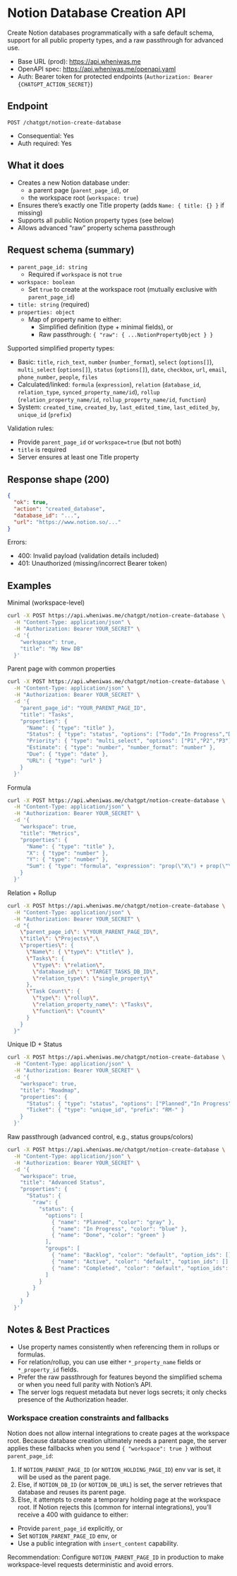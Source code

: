 # Notion Database Creation API

Create Notion databases programmatically with a safe default schema, support for all public property types, and a raw passthrough for advanced use.

- Base URL (prod): https://api.wheniwas.me
- OpenAPI spec: https://api.wheniwas.me/openapi.yaml
- Auth: Bearer token for protected endpoints (`Authorization: Bearer {CHATGPT_ACTION_SECRET}`)

## Endpoint

`POST /chatgpt/notion-create-database`

- Consequential: Yes
- Auth required: Yes

## What it does

- Creates a new Notion database under:
  - a parent page (`parent_page_id`), or
  - the workspace root (`workspace: true`)
- Ensures there’s exactly one Title property (adds `Name: { title: {} }` if missing)
- Supports all public Notion property types (see below)
- Allows advanced “raw” property schema passthrough

## Request schema (summary)

- `parent_page_id: string`
  - Required if `workspace` is not `true`
- `workspace: boolean`
  - Set `true` to create at the workspace root (mutually exclusive with `parent_page_id`)
- `title: string` (required)
- `properties: object`
  - Map of property name to either:
    - Simplified definition (type + minimal fields), or
    - Raw passthrough: `{ "raw": { ...NotionPropertyObject } }`

Supported simplified property types:

- Basic: `title`, `rich_text`, `number` (`number_format`), `select` (`options[]`), `multi_select` (`options[]`), `status` (`options[]`), `date`, `checkbox`, `url`, `email`, `phone_number`, `people`, `files`
- Calculated/linked: `formula` (`expression`), `relation` (`database_id`, `relation_type`, `synced_property_name/id`), `rollup` (`relation_property_name/id`, `rollup_property_name/id`, `function`)
- System: `created_time`, `created_by`, `last_edited_time`, `last_edited_by`, `unique_id` (`prefix`)

Validation rules:

- Provide `parent_page_id` or `workspace=true` (but not both)
- `title` is required
- Server ensures at least one Title property

## Response shape (200)

```json
{
  "ok": true,
  "action": "created_database",
  "database_id": "...",
  "url": "https://www.notion.so/..."
}
```

Errors:

- 400: Invalid payload (validation details included)
- 401: Unauthorized (missing/incorrect Bearer token)

## Examples

Minimal (workspace-level)

```bash
curl -X POST https://api.wheniwas.me/chatgpt/notion-create-database \
  -H "Content-Type: application/json" \
  -H "Authorization: Bearer YOUR_SECRET" \
  -d '{
    "workspace": true,
    "title": "My New DB"
  }'
```

Parent page with common properties

```bash
curl -X POST https://api.wheniwas.me/chatgpt/notion-create-database \
  -H "Content-Type: application/json" \
  -H "Authorization: Bearer YOUR_SECRET" \
  -d '{
    "parent_page_id": "YOUR_PARENT_PAGE_ID",
    "title": "Tasks",
    "properties": {
      "Name": { "type": "title" },
      "Status": { "type": "status", "options": ["Todo","In Progress","Done"] },
      "Priority": { "type": "multi_select", "options": ["P1","P2","P3"] },
      "Estimate": { "type": "number", "number_format": "number" },
      "Due": { "type": "date" },
      "URL": { "type": "url" }
    }
  }'
```

Formula

```bash
curl -X POST https://api.wheniwas.me/chatgpt/notion-create-database \
  -H "Content-Type: application/json" \
  -H "Authorization: Bearer YOUR_SECRET" \
  -d '{
    "workspace": true,
    "title": "Metrics",
    "properties": {
      "Name": { "type": "title" },
      "X": { "type": "number" },
      "Y": { "type": "number" },
      "Sum": { "type": "formula", "expression": "prop(\"X\") + prop(\"Y\")" }
    }
  }'
```

Relation + Rollup

```bash
curl -X POST https://api.wheniwas.me/chatgpt/notion-create-database \
  -H "Content-Type: application/json" \
  -H "Authorization: Bearer YOUR_SECRET" \
  -d "{
    \"parent_page_id\": \"YOUR_PARENT_PAGE_ID\",
    \"title\": \"Projects\",\
    \"properties\": {
      \"Name\": { \"type\": \"title\" },
      \"Tasks\": {
        \"type\": \"relation\",
        \"database_id\": \"TARGET_TASKS_DB_ID\",
        \"relation_type\": \"single_property\"
      },
      \"Task Count\": {
        \"type\": \"rollup\",
        \"relation_property_name\": \"Tasks\",
        \"function\": \"count\"
      }
    }
  }"
```

Unique ID + Status

```bash
curl -X POST https://api.wheniwas.me/chatgpt/notion-create-database \
  -H "Content-Type: application/json" \
  -H "Authorization: Bearer YOUR_SECRET" \
  -d '{
    "workspace": true,
    "title": "Roadmap",
    "properties": {
      "Status": { "type": "status", "options": ["Planned","In Progress","Done"] },
      "Ticket": { "type": "unique_id", "prefix": "RM-" }
    }
  }'
```

Raw passthrough (advanced control, e.g., status groups/colors)

```bash
curl -X POST https://api.wheniwas.me/chatgpt/notion-create-database \
  -H "Content-Type: application/json" \
  -H "Authorization: Bearer YOUR_SECRET" \
  -d '{
    "workspace": true,
    "title": "Advanced Status",
    "properties": {
      "Status": {
        "raw": {
          "status": {
            "options": [
              { "name": "Planned", "color": "gray" },
              { "name": "In Progress", "color": "blue" },
              { "name": "Done", "color": "green" }
            ],
            "groups": [
              { "name": "Backlog", "color": "default", "option_ids": [] },
              { "name": "Active", "color": "default", "option_ids": [] },
              { "name": "Completed", "color": "default", "option_ids": [] }
            ]
          }
        }
      }
    }
  }'
```

## Notes & Best Practices

- Use property names consistently when referencing them in rollups or formulas.
- For relation/rollup, you can use either `*_property_name` fields or `*_property_id` fields.
- Prefer the raw passthrough for features beyond the simplified schema or when you need full parity with Notion’s API.
- The server logs request metadata but never logs secrets; it only checks presence of the Authorization header.

### Workspace creation constraints and fallbacks

Notion does not allow internal integrations to create pages at the workspace root. Because database creation ultimately needs a parent page, the server applies these fallbacks when you send `{ "workspace": true }` without `parent_page_id`:

1) If `NOTION_PARENT_PAGE_ID` (or `NOTION_HOLDING_PAGE_ID`) env var is set, it will be used as the parent page.
2) Else, if `NOTION_DB_ID` (or `NOTION_DB_URL`) is set, the server retrieves that database and reuses its parent page.
3) Else, it attempts to create a temporary holding page at the workspace root. If Notion rejects this (common for internal integrations), you’ll receive a 400 with guidance to either:
  - Provide `parent_page_id` explicitly, or
  - Set `NOTION_PARENT_PAGE_ID` env, or
  - Use a public integration with `insert_content` capability.

Recommendation: Configure `NOTION_PARENT_PAGE_ID` in production to make workspace-level requests deterministic and avoid errors.
